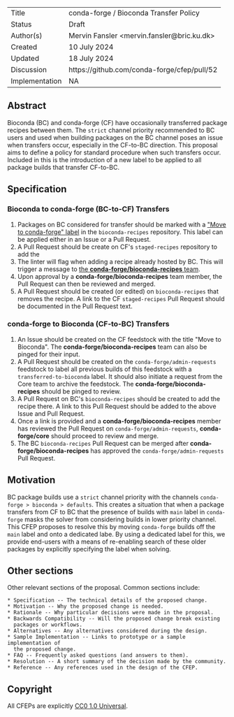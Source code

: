 
<table>
<tr><td> Title </td><td> conda-forge / Bioconda Transfer Policy </td>
<tr><td> Status </td><td> Draft </td></tr>
<tr><td> Author(s) </td><td> Mervin Fansler &lt;mervin.fansler@bric.ku.dk&gt;</td></tr>
<tr><td> Created </td><td> 10 July 2024</td></tr>
<tr><td> Updated </td><td> 18 July 2024</td></tr>
<tr><td> Discussion </td><td> https://github.com/conda-forge/cfep/pull/52 </td></tr>
<tr><td> Implementation </td><td> NA </td></tr>
</table>

## Abstract

Bioconda (BC) and conda-forge (CF) have occasionally transferred package recipes between them. The `strict` channel
priority recommended to BC users and used when building packages on the BC channel poses an
issue when transfers occur, especially in the CF-to-BC direction. This proposal aims to 
define a policy for standard procedure when such transfers occur. Included in this is the introduction
of a new label to be applied to all package builds that transfer CF-to-BC.

## Specification

### Bioconda to conda-forge (BC-to-CF) Transfers

1. Packages on BC considered for transfer should be marked with a ["Move to conda-forge" label](https://github.com/bioconda/bioconda-recipes/labels/Move%20to%20Conda-Forge) in the `bioconda-recipes` repository. This label can be applied either in an Issue or a Pull Request.
2. A Pull Request should be create on CF's `staged-recipes` repository to add the
3. The linter will flag when adding a recipe already hosted by BC. This will trigger a message to [the **conda-forge/bioconda-recipes** team](https://github.com/orgs/conda-forge/teams/bioconda-recipes).
4. Upon approval by a **conda-forge/bioconda-recipes** team member, the Pull Request can then be reviewed and merged.
5. A Pull Request should be created (or edited) on `bioconda-recipes` that removes the recipe. A link to the CF `staged-recipes` Pull Request should be documented in the Pull Request text.

### conda-forge to Bioconda (CF-to-BC) Transfers

1. An Issue should be created on the CF feedstock with the title "Move to Bioconda". The **conda-forge/bioconda-recipes** team can also be pinged for their input.
2. A Pull Request should be created on the `conda-forge/admin-requests` feedstock to label all previous builds of this feedstock with a `transferred-to-bioconda` label. It should also initiate a request from the Core team to archive the feedstock. The **conda-forge/bioconda-recipes** should be pinged to review.
3. A Pull Request on BC's `bioconda-recipes` should be created to add the recipe there. A link to this Pull Request should be added to the above Issue and Pull Request.
4. Once a link is provided and a **conda-forge/bioconda-recipes** member has reviewed the Pull Request on `conda-forge/admin-requests`, **conda-forge/core** should proceed to review and merge.
5. The BC `bioconda-recipes` Pull Request can be merged after **conda-forge/bioconda-recipes** has approved the `conda-forge/admin-requests` Pull Request.

## Motivation

BC package builds use a `strict` channel priority with the channels `conda-forge > bioconda > defaults`. This creates a situation that when a package transfers from CF to BC that the presence of builds with `main` label in `conda-forge` masks the solver from considering builds in lower priority channel. This CFEP proposes to resolve this by moving `conda-forge` builds off the `main` label and onto a dedicated labe. By using a dedicated label for this, we provide end-users with a means of re-enabling search of these older packages by explicitly specifying the label when solving.

## Other sections

Other relevant sections of the proposal.  Common sections include:

    * Specification -- The technical details of the proposed change.
    * Motivation -- Why the proposed change is needed.
    * Rationale -- Why particular decisions were made in the proposal.
    * Backwards Compatibility -- Will the proposed change break existing
      packages or workflows.
    * Alternatives -- Any alternatives considered during the design.
    * Sample Implementation -- Links to prototype or a sample implementation of
      the proposed change.
    * FAQ -- Frequently asked questions (and answers to them).
    * Resolution -- A short summary of the decision made by the community.
    * Reference -- Any references used in the design of the CFEP.

## Copyright

All CFEPs are explicitly [CC0 1.0 Universal](https://creativecommons.org/publicdomain/zero/1.0/).
